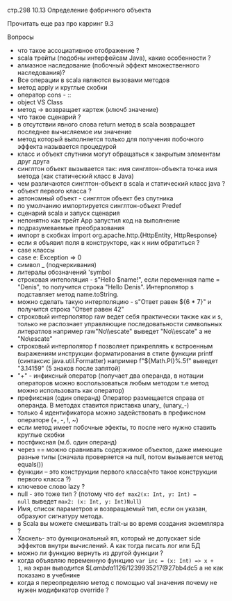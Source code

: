 стр.298 10.13 Определение фабричного объекта

Прочитать еще раз про карринг 9.3

Вопросы
- что такое ассоциативное отображение ?
- scala трейты (подобны интерфейсам Java), какие особенности ?
- алмазное наследование (побочный эффект множественного наследования)?
- Все операции в scala являются вызовами методов
- метод apply и круглые скобки
- оператор cons - ::
- object VS Class
- метод -> возвращает картеж (ключб значение)
- что такое сценарий ?
- в отсутствии явного слова return метод в scala возвращает последнее вычисляемое им значение
- метод который выполняется только для получения побочного
  эффекта называется процедурой
- класс и объект спутники могут обращаться к закрытым элементам друг друга
- синглтон объект вызывается так: имя синглтон-объекта точка имя метода (как статический класс в Java)
- чем различаются синглтон-объект в scala и статический класс java ?
- объект первого класса ?
- автономный объект - синглтон объект без спутника
- по умолчанию импортируется синглтон-объект Predef
- сценарий scala и запуск сценария
- непонятно как трейт App запустил код на выполнение
- подразумеваемые преобразования
- импорт в скобках import org.apache.http.{HttpEntity, HttpResponse}
- если я объявил поля в конструкторе, как к ним обратиться ?
- case классы
- case e: Exception => 0
- символ _ (подчеркивания)
- литералы обозначений 'symbol
- строковая интеполяция - s"Hello $name!", если переменная name = "Denis", то получится строка "Hello Denis". Интерполятор s подставляет метод name.toString.
- можно сделать такую интерполяцию - s"Ответ равен ${6 * 7}"  и получится строка "Ответ равен 42"
- строковый интерполятор raw ведет себя практически также как и s, только не распознает управляющие последоватьности символьных литератлов
    например raw"No\\\\escate" выведет "No\\\\escate" а не "No\\escate"  
- строковый интерполятор f позволяет прикреплять к встроенным выражениям инструкции форматирования в стиле функции printf (синтаксис java.util.Formatter)
  например f"${Math.PI}%.5f" выведет "3.14159" (5 знаков после запятой)
- "+" - инфиксный оператор (получает два операнда, в нотации операторов можно воспользоваться любым методом т.е метод можно использовать как оператор)
- префиксная (один операнд) Оператор размещается справа от операнда. В методах ставится приставка unary_ (unary_-)
- только 4 идентификатора можно задействовать в префиксном операторе (+, -, !, ~)
- если метод имеет побочные эфекты, то после него нужно ставить круглые скобки 
- постфиксная (м.б. один операнд)
- через == можно сравнивать содержимое объектов, даже имеющие разные типы (сначала проверяется на null, потом вызывается метод equals())
- функции – это конструкции первого класса(что такое конструкции первого класса ?)
- ключевое слово lazy ?
- null - это тоже тип ? (потому что <code>def max2(x: Int, y: Int) = null</code> выведет <code>max2: (x: Int, y: Int)Null</code>)
- Имя, список параметров и возвращаемый тип, если он указан, образуют сигнатуру метода.
- в Scala вы можете смешивать trait-ы во время создания экземпляра ?
- Хаскель- это функциональный яп, который не допускает side эффектов внутри вычислений. А как тогда писать лог или БД
- можно ли функцию вернуть из другой функции ?
- когда объявляю переменную функцию <code>var inc = (x: Int) => x + 1</code>, на экран выводится $$Lambda$1126/1239935217@27bb4dc5 а не <function1> как показано в учебнике
- когда я переопределяю метод с помощью val значения почему не нужен модификатор override ?
